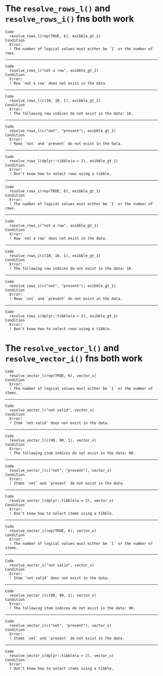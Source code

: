 # The `resolve_rows_l()` and `resolve_rows_i()` fns both work

    Code
      resolve_rows_l(rep(TRUE, 6), exibble_gt_1)
    Condition
      Error:
      ! The number of logical values must either be `1` or the number of rows.

---

    Code
      resolve_rows_l("not a row", exibble_gt_1)
    Condition
      Error:
      ! Row `not a row` does not exist in the data.

---

    Code
      resolve_rows_l(c(10, 10, 1), exibble_gt_1)
    Condition
      Error:
      ! The following row indices do not exist in the data: 10.

---

    Code
      resolve_rows_l(c("not", "present"), exibble_gt_1)
    Condition
      Error:
      ! Rows `not` and `present` do not exist in the data.

---

    Code
      resolve_rows_l(dplyr::tibble(a = 2), exibble_gt_1)
    Condition
      Error:
      ! Don't know how to select rows using a tibble.

---

    Code
      resolve_rows_i(rep(TRUE, 6), exibble_gt_1)
    Condition
      Error:
      ! The number of logical values must either be `1` or the number of rows.

---

    Code
      resolve_rows_i("not a row", exibble_gt_1)
    Condition
      Error:
      ! Row `not a row` does not exist in the data.

---

    Code
      resolve_rows_i(c(10, 10, 1), exibble_gt_1)
    Condition
      Error:
      ! The following row indices do not exist in the data: 10.

---

    Code
      resolve_rows_i(c("not", "present"), exibble_gt_1)
    Condition
      Error:
      ! Rows `not` and `present` do not exist in the data.

---

    Code
      resolve_rows_i(dplyr::tibble(a = 2), exibble_gt_1)
    Condition
      Error:
      ! Don't know how to select rows using a tibble.

# The `resolve_vector_l()` and `resolve_vector_i()` fns both work

    Code
      resolve_vector_l(rep(TRUE, 6), vector_x)
    Condition
      Error:
      ! The number of logical values must either be `1` or the number of items.

---

    Code
      resolve_vector_l("not valid", vector_x)
    Condition
      Error:
      ! Item `not valid` does not exist in the data.

---

    Code
      resolve_vector_l(c(90, 90, 1), vector_x)
    Condition
      Error:
      ! The following item indices do not exist in the data: 90.

---

    Code
      resolve_vector_l(c("not", "present"), vector_x)
    Condition
      Error:
      ! Items `not` and `present` do not exist in the data.

---

    Code
      resolve_vector_l(dplyr::tibble(a = 2), vector_x)
    Condition
      Error:
      ! Don't know how to select items using a tibble.

---

    Code
      resolve_vector_i(rep(TRUE, 6), vector_x)
    Condition
      Error:
      ! The number of logical values must either be `1` or the number of items.

---

    Code
      resolve_vector_i("not valid", vector_x)
    Condition
      Error:
      ! Item `not valid` does not exist in the data.

---

    Code
      resolve_vector_i(c(90, 90, 1), vector_x)
    Condition
      Error:
      ! The following item indices do not exist in the data: 90.

---

    Code
      resolve_vector_i(c("not", "present"), vector_x)
    Condition
      Error:
      ! Items `not` and `present` do not exist in the data.

---

    Code
      resolve_vector_i(dplyr::tibble(a = 2), vector_x)
    Condition
      Error:
      ! Don't know how to select items using a tibble.

